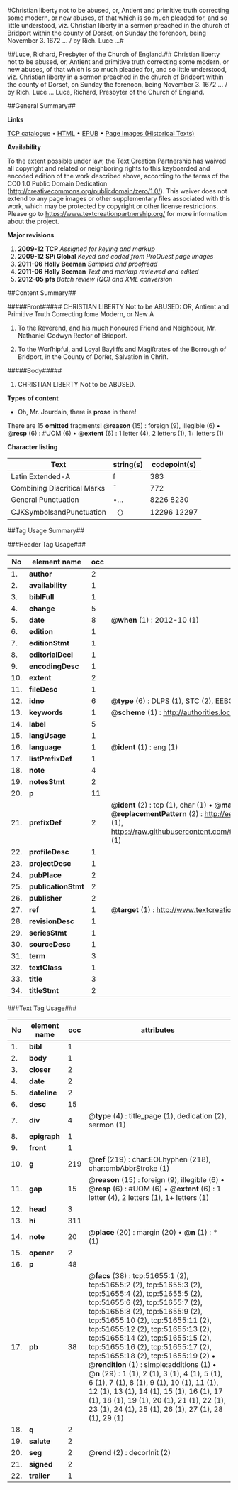 #Christian liberty not to be abused, or, Antient and primitive truth correcting some modern, or new abuses, of that which is so much pleaded for, and so little understood, viz. Christian liberty in a sermon preached in the church of Bridport within the county of Dorset, on Sunday the forenoon, being November 3. 1672 ... / by Rich. Luce ...#

##Luce, Richard, Presbyter of the Church of England.##
Christian liberty not to be abused, or, Antient and primitive truth correcting some modern, or new abuses, of that which is so much pleaded for, and so little understood, viz. Christian liberty in a sermon preached in the church of Bridport within the county of Dorset, on Sunday the forenoon, being November 3. 1672 ... / by Rich. Luce ...
Luce, Richard, Presbyter of the Church of England.

##General Summary##

**Links**

[TCP catalogue](http://www.ota.ox.ac.uk/tcp/)  • 
[HTML](http://tei.it.ox.ac.uk/tcp/Texts-HTML/free/A49/A49413.html)  • 
[EPUB](http://tei.it.ox.ac.uk/tcp/Texts-EPUB/free/A49/A49413.epub) • 
[Page images (Historical Texts)](https://historicaltexts.jisc.ac.uk/eebo-11964205e)

**Availability**

To the extent possible under law, the Text Creation Partnership has waived all copyright and related or neighboring rights to this keyboarded and encoded edition of the work described above, according to the terms of the CC0 1.0 Public Domain Dedication (http://creativecommons.org/publicdomain/zero/1.0/). This waiver does not extend to any page images or other supplementary files associated with this work, which may be protected by copyright or other license restrictions. Please go to https://www.textcreationpartnership.org/ for more information about the project.

**Major revisions**

1. __2009-12__ __TCP__ *Assigned for keying and markup*
1. __2009-12__ __SPi Global__ *Keyed and coded from ProQuest page images*
1. __2011-06__ __Holly Beeman__ *Sampled and proofread*
1. __2011-06__ __Holly Beeman__ *Text and markup reviewed and edited*
1. __2012-05__ __pfs__ *Batch review (QC) and XML conversion*

##Content Summary##

#####Front#####
CHRISTIAN LIBERTY Not to be ABUSED: OR, Antient and Primitive Truth Correcting ſome Modern, or New A
1. To the Reverend, and his much honoured Friend and Neighbour, Mr. Nathaniel Godwyn Rector of Bridport.

1. To the Worſhipful, and Loyal Bayliffs and Magiſtrates of the Borrough of Bridport, in the County of Dorſet, Salvation in Chriſt.

#####Body#####

1. CHRISTIAN LIBERTY Not to be ABUSED.

**Types of content**

  * Oh, Mr. Jourdain, there is **prose** in there!

There are 15 **omitted** fragments! 
 @__reason__ (15) : foreign (9), illegible (6)  •  @__resp__ (6) : #UOM (6)  •  @__extent__ (6) : 1 letter (4), 2 letters (1), 1+ letters (1)

**Character listing**


|Text|string(s)|codepoint(s)|
|---|---|---|
|Latin Extended-A|ſ|383|
|Combining             Diacritical Marks|̄|772|
|General Punctuation|•…|8226 8230|
|CJKSymbolsandPunctuation|〈〉|12296 12297|

##Tag Usage Summary##

###Header Tag Usage###

|No|element name|occ|attributes|
|---|---|---|---|
|1.|__author__|2||
|2.|__availability__|1||
|3.|__biblFull__|1||
|4.|__change__|5||
|5.|__date__|8| @__when__ (1) : 2012-10 (1)|
|6.|__edition__|1||
|7.|__editionStmt__|1||
|8.|__editorialDecl__|1||
|9.|__encodingDesc__|1||
|10.|__extent__|2||
|11.|__fileDesc__|1||
|12.|__idno__|6| @__type__ (6) : DLPS (1), STC (2), EEBO-CITATION (1), OCLC (1), VID (1)|
|13.|__keywords__|1| @__scheme__ (1) : http://authorities.loc.gov/ (1)|
|14.|__label__|5||
|15.|__langUsage__|1||
|16.|__language__|1| @__ident__ (1) : eng (1)|
|17.|__listPrefixDef__|1||
|18.|__note__|4||
|19.|__notesStmt__|2||
|20.|__p__|11||
|21.|__prefixDef__|2| @__ident__ (2) : tcp (1), char (1)  •  @__matchPattern__ (2) : ([0-9\-]+):([0-9IVX]+) (1), (.+) (1)  •  @__replacementPattern__ (2) : http://eebo.chadwyck.com/downloadtiff?vid=$1&page=$2 (1), https://raw.githubusercontent.com/textcreationpartnership/Texts/master/tcpchars.xml#$1 (1)|
|22.|__profileDesc__|1||
|23.|__projectDesc__|1||
|24.|__pubPlace__|2||
|25.|__publicationStmt__|2||
|26.|__publisher__|2||
|27.|__ref__|1| @__target__ (1) : http://www.textcreationpartnership.org/docs/. (1)|
|28.|__revisionDesc__|1||
|29.|__seriesStmt__|1||
|30.|__sourceDesc__|1||
|31.|__term__|3||
|32.|__textClass__|1||
|33.|__title__|3||
|34.|__titleStmt__|2||


###Text Tag Usage###

|No|element name|occ|attributes|
|---|---|---|---|
|1.|__bibl__|1||
|2.|__body__|1||
|3.|__closer__|2||
|4.|__date__|2||
|5.|__dateline__|2||
|6.|__desc__|15||
|7.|__div__|4| @__type__ (4) : title_page (1), dedication (2), sermon (1)|
|8.|__epigraph__|1||
|9.|__front__|1||
|10.|__g__|219| @__ref__ (219) : char:EOLhyphen (218), char:cmbAbbrStroke (1)|
|11.|__gap__|15| @__reason__ (15) : foreign (9), illegible (6)  •  @__resp__ (6) : #UOM (6)  •  @__extent__ (6) : 1 letter (4), 2 letters (1), 1+ letters (1)|
|12.|__head__|3||
|13.|__hi__|311||
|14.|__note__|20| @__place__ (20) : margin (20)  •  @__n__ (1) : * (1)|
|15.|__opener__|2||
|16.|__p__|48||
|17.|__pb__|38| @__facs__ (38) : tcp:51655:1 (2), tcp:51655:2 (2), tcp:51655:3 (2), tcp:51655:4 (2), tcp:51655:5 (2), tcp:51655:6 (2), tcp:51655:7 (2), tcp:51655:8 (2), tcp:51655:9 (2), tcp:51655:10 (2), tcp:51655:11 (2), tcp:51655:12 (2), tcp:51655:13 (2), tcp:51655:14 (2), tcp:51655:15 (2), tcp:51655:16 (2), tcp:51655:17 (2), tcp:51655:18 (2), tcp:51655:19 (2)  •  @__rendition__ (1) : simple:additions (1)  •  @__n__ (29) : 1 (1), 2 (1), 3 (1), 4 (1), 5 (1), 6 (1), 7 (1), 8 (1), 9 (1), 10 (1), 11 (1), 12 (1), 13 (1), 14 (1), 15 (1), 16 (1), 17 (1), 18 (1), 19 (1), 20 (1), 21 (1), 22 (1), 23 (1), 24 (1), 25 (1), 26 (1), 27 (1), 28 (1), 29 (1)|
|18.|__q__|2||
|19.|__salute__|2||
|20.|__seg__|2| @__rend__ (2) : decorInit (2)|
|21.|__signed__|2||
|22.|__trailer__|1||
